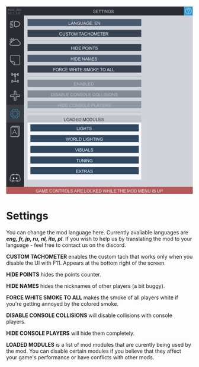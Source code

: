 ![settings](../Images/settings.png)
# Settings
You can change the mod language here. Currently avaliable languages are ***eng, fr, jp, ru, nl, ita, pl***. If you wish to help us by translating the mod to your language - feel free to contact us on the discord.

**CUSTOM TACHOMETER** enables the custom tach that works only when you disable the UI with F11. Appears at the bottom right of the screen.

**HIDE POINTS** hides the points counter.

**HIDE NAMES** hides the nicknames of other players (a bit buggy).

**FORCE WHITE SMOKE TO ALL** makes the smoke of all players white if you're getting annoyed by the colored smoke.

**DISABLE CONSOLE COLLISIONS** will disable collisions with console players.

**HIDE CONSOLE PLAYERS** will hide them completely.

**LOADED MODULES** is a list of mod modules that are curently being used by the mod. You can disable certain modules if you believe that they affect your game's performance or have conflicts with other mods.